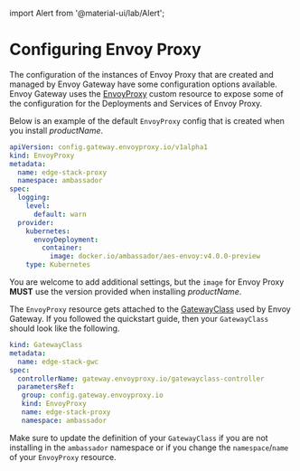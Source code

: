 import Alert from '@material-ui/lab/Alert';

# Configuring Envoy Proxy

The configuration of the instances of Envoy Proxy that are created and managed by Envoy Gateway have some configuration options available. Envoy Gateway uses the [EnvoyProxy][] custom resource to expose some of the configuration for the Deployments and Services of Envoy Proxy.

Below is an example of the default `EnvoyProxy` config that is created when you install $productName$.

```yaml
apiVersion: config.gateway.envoyproxy.io/v1alpha1
kind: EnvoyProxy
metadata:
  name: edge-stack-proxy
  namespace: ambassador
spec:
  logging:
    level:
      default: warn
  provider:
    kubernetes:
      envoyDeployment:
        container:
          image: docker.io/ambassador/aes-envoy:v4.0.0-preview
    type: Kubernetes
```

You are welcome to add additional settings, but the `image` for Envoy Proxy **MUST** use the version provided when installing $productName$.

The `EnvoyProxy` resource gets attached to the [GatewayClass][] used by Envoy Gateway. If you followed the quickstart guide, then your `GatewayClass` should look like the following.

```yaml
kind: GatewayClass
metadata:
  name: edge-stack-gwc
spec:
  controllerName: gateway.envoyproxy.io/gatewayclass-controller
  parametersRef:
   group: config.gateway.envoyproxy.io
   kind: EnvoyProxy
   name: edge-stack-proxy
   namespace: ambassador
```

Make sure to update the definition of your `GatewayClass` if you are not installing in the `ambassador` namespace or if you change the `namespace`/`name` of your `EnvoyProxy` resource.

[GatewayClass]: https://gateway-api.sigs.k8s.io/api-types/gatewayclass/
[EnvoyProxy]: https://gateway.envoyproxy.io/v0.5.0/api/config_types.html
